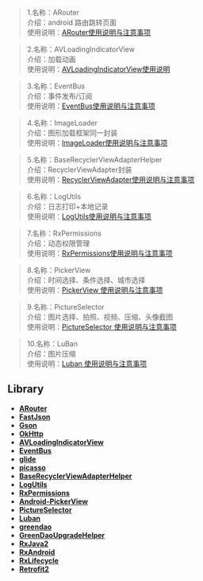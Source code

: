 > 1.名称：ARouter <br>
> 介绍：android 路由跳转页面 <br>
> 使用说明：[ARouter使用说明与注意事项](README_ARouter.md)<br>      

     
>2.名称：AVLoadingIndicatorView <br>
>介绍：加载动画 <br>
>使用说明：[AVLoadingIndicatorView使用说明](README_LoadingView.md)<br>   
     
     
>3.名称：EventBus <br>
>介绍：事件发布/订阅 <br>
>使用说明：[EventBus使用说明与注意事项](README_EventBus.md)

>4.名称：ImageLoader <br>
>介绍：图形加载框架同一封装 <br>
>使用说明：[ImageLoader使用说明与注意事项](README_ImageLoader.md)
   
>5.名称：BaseRecyclerViewAdapterHelper <br>
>介绍：RecyclerViewAdapter封装 <br>
>使用说明：[RecyclerViewAdapter使用说明与注意事项](README_BaseRecyclerViewAdapter.md)

>6.名称：LogUtils <br>
>介绍：日志打印+本地记录  <br>
>使用说明：[LogUtils使用说明与注意事项](README_LogUtils.md)

>7.名称：RxPermissions <br>
>介绍：动态权限管理  <br>
>使用说明：[RxPermissions使用说明与注意事项](README_RxPermissions.md)
  
>8.名称：PickerView <br>
>介绍：时间选择、条件选择、城市选择  <br>
>使用说明：[PickerView 使用说明与注意事项](README_PickerView.md)

>9.名称：PictureSelector <br>
>介绍：图片选择、拍照、视频、压缩、头像截图  <br>
>使用说明：[PictureSelector 使用说明与注意事项](README_PickerView.md)

>10.名称：LuBan <br>
>介绍：图片压缩 <br>
>使用说明：[Luban 使用说明与注意事项](README_LuBan.md)


## Library
+ <strong> [ARouter](https://github.com/alibaba/ARouter)<br>
+ <strong> [FastJson](https://github.com/alibaba/fastjson)<br>
+ <strong> [Gson](https://github.com/google/gson)<br>
+ <strong> [OkHttp](https://github.com/square/okhttp)<br>
+ <strong> [AVLoadingIndicatorView](https://github.com/81813780/AVLoadingIndicatorView)<br>
+ <strong> [EventBus](https://github.com/greenrobot/EventBus)<br>
+ <strong> [glide](https://github.com/bumptech/glide)<br>
+ <strong> [picasso](https://github.com/square/picasso)<br>
+ <strong> [BaseRecyclerViewAdapterHelper](https://github.com/CymChad/BaseRecyclerViewAdapterHelper)<br> 
+ <strong> [LogUtils](https://github.com/pengwei1024/LogUtils)<br>
+ <strong> [RxPermissions](https://github.com/tbruyelle/RxPermissions)<br>
+ <strong> [Android-PickerView](https://github.com/Bigkoo/Android-PickerView)<br>
+ <strong> [PictureSelector](https://github.com/LuckSiege/PictureSelector)<br>
+ <strong> [Luban](https://github.com/Curzibn/Luban)<br>
+ <strong> [greendao](https://github.com/greenrobot/greenDAO)<br>
+ <strong> [GreenDaoUpgradeHelper](https://github.com/yuweiguocn/GreenDaoUpgradeHelper)<br>
+ <strong> [RxJava2](https://github.com/ReactiveX/RxJava)<br>
+ <strong> [RxAndroid](https://github.com/amitshekhariitbhu/RxJava2-Android-Samples)<br>
+ <strong> [RxLifecycle](https://github.com/trello/RxLifecycle)<br>
+ <strong> [Retrofit2](https://square.github.io/retrofit/)<br>



